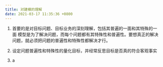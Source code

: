 ```yaml
---
title: 对建模的理解
date: 2021-03-17 11:35:36 +0800
---
```


1. 首要的是对目标问题、目标业务的深刻理解，包括其普遍的一面和其特殊的一面
   模型是为了解决问题，而每个问题都有其特殊性和普遍性。要想真正的解决问题，就必须把问题的普遍性和特殊性都解决才行。

2. 设定问题普遍性和特殊性的量化目标，并经常反思目标是否真的符合客观事实

3. a